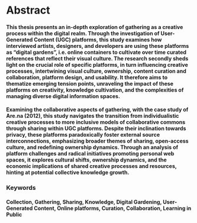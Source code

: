 # Abstract

#### This thesis presents an in-depth exploration of gathering as a creative process within the digital realm. Through the investigation of User-Generated Content (UGC) platforms, this study examines how interviewed artists, designers, and developers are using these platforms as “digital gardens”, i.e. online containers to cultivate over time curated references that reflect their visual culture. The research secondly sheds light on the crucial role of specific platforms, in turn influencing creative processes, intertwining visual culture, ownership, content curation and collaboration, platform design, and usability. It therefore aims to thematize emerging tension points, unraveling the impact of these platforms on creativity, knowledge cultivation, and the complexities of managing diverse digital information spaces.


#### Examining the collaborative aspects of gathering, with the case study of <span class="arena">Are.na</span> (2012), this study navigates the transition from individualistic creative processes to more inclusive models of collaborative commons through sharing within UGC platforms. Despite their inclination towards privacy, these platforms paradoxically foster external source interconnections, emphasizing broader themes of sharing, open-access culture, and redefining ownership dynamics. Through an analysis of platform challenges and radical initiatives promoting personal web spaces, it explores cultural shifts, ownership dynamics, and the economic implications of shared creative processes and resources, hinting at potential collective knowledge growth.

### Keywords

#### Collection, Gathering, Sharing, Knowledge, Digital Gardening, User-Generated Content, Online platforms, Curation, Collaboration, Learning in Public
